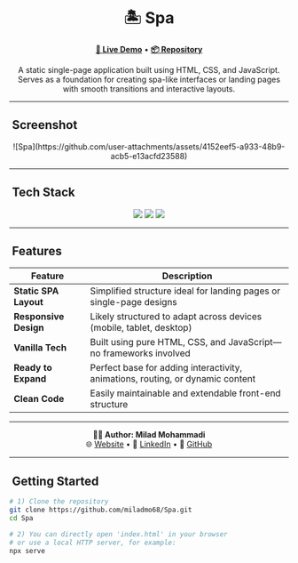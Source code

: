 <h1 align="center">🏝️ Spa</h1>

<p align="center">
  <a href="https://miladmo68.github.io/Spa/"><b>🔗 Live Demo</b></a> •
  <a href="https://github.com/miladmo68/Spa"><b>📦 Repository</b></a>
</p>

<p align="center">
  A static single-page application built using HTML, CSS, and JavaScript. Serves as a foundation for creating spa-like interfaces or landing pages with smooth transitions and interactive layouts.
</p>

---

## ​ Screenshot

<p align="center">
![Spa](https://github.com/user-attachments/assets/4152eef5-a933-48b9-acb5-e13acfd23588)

  </p>

---

## ​ Tech Stack

<p align="center">
  <img src="https://img.shields.io/badge/HTML-5-orange?style=for-the-badge&logo=html5&logoColor=white" />
  <img src="https://img.shields.io/badge/CSS-3-blue?style=for-the-badge&logo=css3&logoColor=white" />
  <img src="https://img.shields.io/badge/JavaScript-yellow?style=for-the-badge&logo=javascript&logoColor=black" />
</p>

---

## ​ Features

| Feature                  | Description |
|--------------------------|-------------|
| **Static SPA Layout**    | Simplified structure ideal for landing pages or single-page designs |
| **Responsive Design**    | Likely structured to adapt across devices (mobile, tablet, desktop) |
| **Vanilla Tech**         | Built using pure HTML, CSS, and JavaScript—no frameworks involved |
| **Ready to Expand**      | Perfect base for adding interactivity, animations, routing, or dynamic content |
| **Clean Code**           | Easily maintainable and extendable front-end structure |

---

<p align="center">
  <b>👨‍💻 Author: Milad Mohammadi</b><br>
  🌐 <a href="https://miladweb.com">Website</a> • 💼 <a href="https://linkedin.com/in/miladmo68">LinkedIn</a> • 🐙 <a href="https://github.com/miladmo68">GitHub</a>
</p>

---

## ​ Getting Started

```bash
# 1) Clone the repository
git clone https://github.com/miladmo68/Spa.git
cd Spa

# 2) You can directly open 'index.html' in your browser
# or use a local HTTP server, for example:
npx serve
